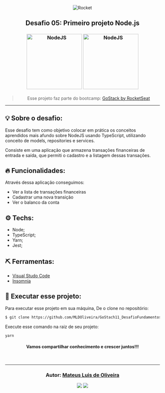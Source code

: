 <div align="center">
  <img alt="Rocket"
    src="https://hotmart.s3.amazonaws.com/product_contents/0569fee6-8c8f-4dee-a46d-80102ced177a/Header_Product_1920x450.jpg"
  />

</div>

<h2 align="center">
   Desafio 05: Primeiro projeto Node.js
</h2>

<h3 align="center">
  <img alt="NodeJS"
    src="https://camo.githubusercontent.com/cd88c471b7792557ac0b208fe9d8d7da19173cb7/68747470733a2f2f61727261796f75746f66696e6465782e66696c65732e776f726470726573732e636f6d2f323031372f30362f6e6f64652e706e67" width="180px"/>
	<img alt="NodeJS"
    src="https://rafaell-lycan.com/assets/images/posts/intro-typescript.png" width="180px"/>
</h3>

<blockquote align="center">
  Esse projeto faz parte do bootcamp:
    <a href="https://rocketseat.com.br/gostack">
      GoStack by RocketSeat
    </a>
</blockquote>

<hr/>

## 💡 Sobre o desafio:

Esse desafio tem como objetivo colocar em prática os conceitos aprendidos mais afundo sobre NodeJS usando TypeScript, utilizando conceito de models, repositories e services.

Consiste em uma aplicação que armazena transações financeiras de entrada e saída, que permiti o cadastro e a listagem dessas transações.

## 🔥 Funcionalidades:

Através dessa aplicação conseguimos:

- Ver a lista de transações financeiras
- Cadastrar uma nova transição
- Ver o balanco da conta

## ⚙️ Techs:

- Node;
- TypeScript;
- Yarn;
- Jest;

## ⛏ Ferramentas:

- [Visual Studo Code](https://code.visualstudio.com/download)
- [Insomnia](https://insomnia.rest/download/)

## 🏁 Executar esse projeto:

Para executar esse projeto em sua máquina,
De o clone no repositório:

```bash
$ git clone https://github.com/MLDOliveira/GoStach11_DesafioFundamentosNodeJS.git
```

Execute esse comando na raiz de seu projeto:

```bash
yarn
```


<h4 align="center">
  Vamos compartilhar conhecimento e crescer juntos!!!
</h4>

<br/>

---

<h3 align="center">
Autor: <a alt="Mateus Luis de Oliveira" href="https://github.com/MLDOliveira">Mateus Luis de Oliveira</a>
</h3>

<p align="center">

  <a alt="Mateus Luis de Oliveira Linkedin" href="https://www.linkedin.com/in/mldoliveira/">
    <img src="https://img.shields.io/badge/LinkedIn-MLDOliveira-blue?logo=linkedin"/></a>
  <a alt="João Victor Pereira Santos GitHub" href="https://github.com/MLDOliveira">
  <img src="https://img.shields.io/badge/GitHub-MLDOliveira-lightgrey?logo=github"/></a>

</p>
